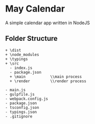 May Calendar
============

A simple calendar app written in NodeJS

Folder Structure
----------------

```
+ \dist
+ \node_modules
+ \typings
+ \src
  - index.js
  - package.json
  + \main 			\\main process
  + \render 		\\render process

- main.js
- gulpfile.js
- webpack.config.js
- package.json
- tsconfig.json
- typings.json
- .gitignore
```